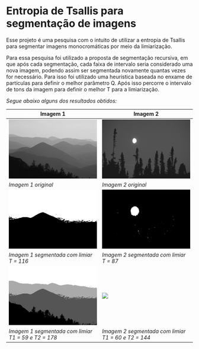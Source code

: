 # Entropia de Tsallis para segmentação de imagens

Esse projeto é uma pesquisa com o intuito de utilizar a entropia de Tsallis para segmentar imagens monocromáticas por meio da limiarização. 

Para essa pesquisa foi utilizado a proposta de segmentação recursiva, em que após cada segmentação, cada faixa de intervalo seria considerado uma nova imagem, podendo assim ser segmentada novamente quantas vezes for necessário. Para isso foi utilizado uma heurística baseada no enxame de partículas para definir o melhor parâmetro Q. Após isso percorre o intervalo de tons da imagem para definir o melhor T para a limiarização.

_Segue abaixo alguns dos resultados obtidos:_


| Imagem 1 | Imagem 2 |
| ------------- | ------------- |
| ![](images/55067/55067.jpg.jpg?raw=true) | ![](images/238011/238011.jpg.jpg?raw=true)
| _Imagem 1 original_ | _Imagem 2 original_ |
| ![](images/55067/1.116.jpg?raw=true) | ![](images/238011/1.87.jpg?raw=true) |
| _Imagem 1 segmentada com limiar T = 116_ | _Imagem 2 segmentada com limiar T = 87_ |
| ![](images/55067/2.59-178.jpg?raw=true) | ![](images/55067/2.60-144.jpg?raw=true) |
| _Imagem 1 segmentada com limiar T1 = 59 e T2 = 178_ | _Imagem 2 segmentada com limiar T1 = 60 e T2 = 144_ | 
